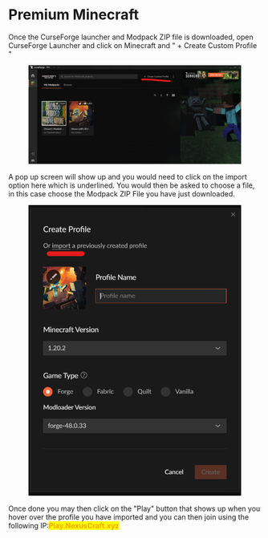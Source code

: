 # Premium Minecraft

Once the CurseForge launcher and Modpack ZIP file is downloaded, open CurseForge Launcher and click on Minecraft and " + Create Custom Profile "



<figure><img src=".gitbook/assets/Screenshot 2023-10-27 143145.png" alt=""><figcaption></figcaption></figure>

A pop up screen will show up and you would need to click on the import option here which is underlined. You would then be asked to choose a file, in this case choose the Modpack ZIP File you have just downloaded.



<figure><img src=".gitbook/assets/Screenshot 2023-10-27 143229.png" alt=""><figcaption></figcaption></figure>

Once done you may then click on the "Play" button that shows up when you hover over the profile you have imported and you can then join using the following IP:<mark style="color:orange;">**Play.NexusCraft.xyz**</mark>
